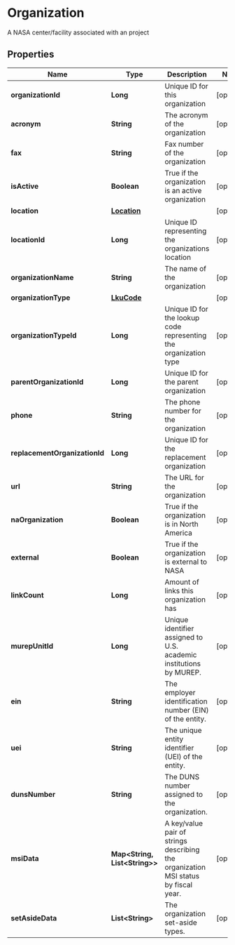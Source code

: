 

# Organization

A NASA center/facility associated with an project

## Properties

| Name | Type | Description | Notes |
|------------ | ------------- | ------------- | -------------|
|**organizationId** | **Long** | Unique ID for this organization |  [optional] |
|**acronym** | **String** | The acronym of the organization |  [optional] |
|**fax** | **String** | Fax number of the organization |  [optional] |
|**isActive** | **Boolean** | True if the organization is an active organization |  [optional] |
|**location** | [**Location**](Location.md) |  |  [optional] |
|**locationId** | **Long** | Unique ID representing the organizations location |  [optional] |
|**organizationName** | **String** | The name of the organization |  [optional] |
|**organizationType** | [**LkuCode**](LkuCode.md) |  |  [optional] |
|**organizationTypeId** | **Long** | Unique ID for the lookup code representing the organization type |  [optional] |
|**parentOrganizationId** | **Long** | Unique ID for the parent organization |  [optional] |
|**phone** | **String** | The phone number for the organization |  [optional] |
|**replacementOrganizationId** | **Long** | Unique ID for the replacement organization |  [optional] |
|**url** | **String** | The URL for the organization |  [optional] |
|**naOrganization** | **Boolean** | True if the organization is in North America |  [optional] |
|**external** | **Boolean** | True if the organization is external to NASA |  [optional] |
|**linkCount** | **Long** | Amount of links this organization has |  [optional] |
|**murepUnitId** | **Long** | Unique identifier assigned to U.S. academic institutions by MUREP. |  [optional] |
|**ein** | **String** | The employer identification number (EIN) of the entity. |  [optional] |
|**uei** | **String** | The unique entity identifier (UEI) of the entity. |  [optional] |
|**dunsNumber** | **String** | The DUNS number assigned to the organization. |  [optional] |
|**msiData** | **Map&lt;String, List&lt;String&gt;&gt;** | A key/value pair of strings describing the organization MSI status by fiscal year. |  [optional] |
|**setAsideData** | **List&lt;String&gt;** | The organization set-aside types. |  [optional] |



